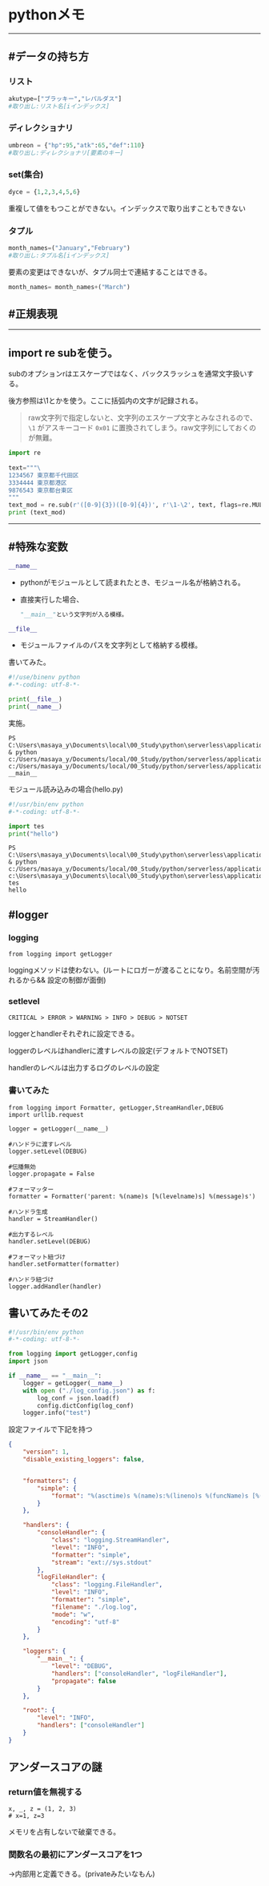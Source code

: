 # pythonメモ

---

## #データの持ち方

### リスト

```python
akutype=["ブラッキー","レパルダス"]
#取り出し:リスト名[iインデックス]
```

### ディレクショナリ

```python
umbreon = {"hp":95,"atk":65,"def":110}
#取り出し:ディレクショナリ[要素のキー]
```

### set(集合)

```python
dyce = {1,2,3,4,5,6}
```

重複して値をもつことができない。インデックスで取り出すこともできない

### タプル

```python
month_names=("January","February")
#取り出し:タプル名[iインデックス]
```

要素の変更はできないが、タプル同士で連結することはできる。

```python
month_names= month_names+("March")
```





## #正規表現

---

## import re subを使う。

subのオプションrはエスケープではなく、バックスラッシュを通常文字扱いする。

後方参照は\1とかを使う。ここに括弧内の文字が記録される。

> raw文字列で指定しないと、文字列のエスケープ文字とみなされるので、`\1` がアスキーコード `0x01` に置換されてしまう。raw文字列にしておくのが無難。



```python
import re
 
text="""\
1234567 東京都千代田区
3334444 東京都港区
9876543 東京都台東区
"""
text_mod = re.sub(r'([0-9]{3})([0-9]{4})', r'\1-\2', text, flags=re.MULTILINE)
print (text_mod)
```

---

## #特殊な変数

```python
__name__
```

* pythonがモジュールとして読まれたとき、モジュール名が格納される。

* 直接実行した場合、

  ```python
  "__main__"という文字列が入る模様。
  ```

```python
__file__
```

* モジュールファイルのパスを文字列として格納する模様。

書いてみた。

```python
#!/use/binenv python
#-*-coding: utf-8-*-

print(__file__)
print(__name__)
```

実施。

```
PS C:\Users\masaya_y\Documents\local\00_Study\python\serverless\application> & python c:/Users/masaya_y/Documents/local/00_Study/python/serverless/application/tes.py
c:/Users/masaya_y/Documents/local/00_Study/python/serverless/application/tes.py
__main__
```



モジュール読み込みの場合(hello.py)

```python
#!/usr/bin/env python
#-*-coding: utf-8-*-

import tes
print("hello")
```

```
PS C:\Users\masaya_y\Documents\local\00_Study\python\serverless\application> & python c:/Users/masaya_y/Documents/local/00_Study/python/serverless/application/hello.py
c:\Users\masaya_y\Documents\local\00_Study\python\serverless\application\tes.py
tes
hello
```



## #logger

### logging

```
from logging import getLogger
```

loggingメソッドは使わない。(ルートにロガーが渡ることになり。名前空間が汚れるから&& 設定の制御が面倒)

### setlevel

```
CRITICAL > ERROR > WARNING > INFO > DEBUG > NOTSET 
```

loggerとhandlerそれぞれに設定できる。

loggerのレベルはhandlerに渡すレベルの設定(デフォルトでNOTSET)

handlerのレベルは出力するログのレベルの設定

### 書いてみた

```
from logging import Formatter, getLogger,StreamHandler,DEBUG
import urllib.request

logger = getLogger(__name__)

#ハンドラに渡すレベル
logger.setLevel(DEBUG)

#伝播無効
logger.propagate = False

#フォーマッター
formatter = Formatter('parent: %(name)s [%(levelname)s] %(message)s')

#ハンドラ生成
handler = StreamHandler()

#出力するレベル
handler.setLevel(DEBUG)

#フォーマット紐づけ
handler.setFormatter(formatter)

#ハンドラ紐づけ
logger.addHandler(handler)
```



## 書いてみたその2

```python
#!/usr/bin/env python
#-*-coding: utf-8-*-

from logging import getLogger,config
import json

if __name__ == "__main__":
    logger = getLogger(__name__)
    with open ("./log_config.json") as f:
        log_conf = json.load(f)
        config.dictConfig(log_conf)
    logger.info("test")
```

設定ファイルで下記を持つ

```json
{
    "version": 1,
    "disable_existing_loggers": false,


    "formatters": {
        "simple": {
            "format": "%(asctime)s %(name)s:%(lineno)s %(funcName)s [%(levelname)s]: %(message)s"
        }
    },

    "handlers": {
        "consoleHandler": {
            "class": "logging.StreamHandler",
            "level": "INFO",
            "formatter": "simple",
            "stream": "ext://sys.stdout"
        },
        "logFileHandler": {
            "class": "logging.FileHandler",
            "level": "INFO",
            "formatter": "simple",
            "filename": "./log.log",
            "mode": "w",
            "encoding": "utf-8"
        }
    },

    "loggers": {
        "__main__": {
            "level": "DEBUG",
            "handlers": ["consoleHandler", "logFileHandler"],
            "propagate": false
        }
    },

    "root": {
        "level": "INFO",
        "handlers": ["consoleHandler"]
    }
}
```











## アンダースコアの謎

### return値を無視する

```
x, _, z = (1, 2, 3)
# x=1, z=3
```

メモリを占有しないで破棄できる。



### 関数名の最初にアンダースコアを1つ

→内部用と定義できる。(privateみたいなもん)





